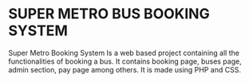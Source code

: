 # SUPER METRO BUS BOOKING SYSTEM
Super Metro Booking System
Is a web based project containing all the functionalities of booking a bus. It contains booking page, buses page, admin section, pay page among others. It is made using PHP and CSS.
